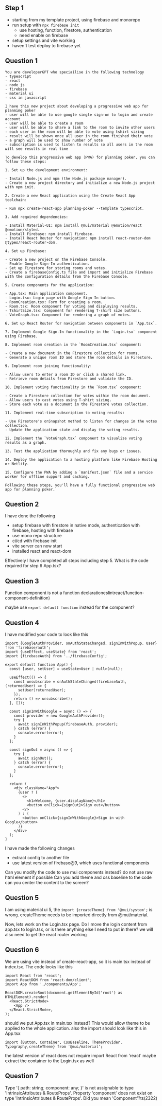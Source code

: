 ## Step 1

- starting from my template project, using firebase and monorepo
- run setup with `npx firebase init`
  - use hosting, function, firestore, authentication
  - need enable on firebase
- setup settings and vite working
- haven't test deploy to firebase yet

## Question 1

```
You are developerGPT who speciailise in the following technology
- typescript
- react
- node js
- firebase
- material ui
- css in javascript

I have this new project about developing a progressive web app for planning poker
- user will be able to use google single sign-on to login and create account
- user will be able to create a room
- user will be able to share a link to the room to invite other users
- each user in the room will be able to vote using tshirt sizing
- result will be shown once all user in the room finished their vote
- a graph will be used to show number of vote
- subscription is used to listen to results so all users in the room will see results in real time
```

```
To develop this progressive web app (PWA) for planning poker, you can follow these steps:

1. Set up the development environment:

- Install Node.js and npm (the Node.js package manager).
- Create a new project directory and initialize a new Node.js project with npm init.

2. Create a new React application using the Create React App toolchain:

- Run npx create-react-app planning-poker --template typescript.

3. Add required dependencies:

- Install Material-UI: npm install @mui/material @emotion/react @emotion/styled.
- Install Firebase: npm install firebase.
- Install React Router for navigation: npm install react-router-dom @types/react-router-dom.

4. Set up Firebase:

- Create a new project on the Firebase Console.
- Enable Google Sign-In authentication.
- Set up Firestore for storing rooms and votes.
- Create a firebaseConfig.ts file and import and initialize Firebase with the configuration details from the Firebase Console.

5. Create components for the application:

- App.tsx: Main application component.
- Login.tsx: Login page with Google Sign-In button.
- RoomCreation.tsx: Form for creating a room.
- Room.tsx: Room component for voting and displaying results.
- TshirtSize.tsx: Component for rendering T-shirt size buttons.
- VoteGraph.tsx: Component for rendering a graph of votes.

6. Set up React Router for navigation between components in `App.tsx`.

7. Implement Google Sign-In functionality in the `Login.tsx` component using Firebase.

8. Implement room creation in the `RoomCreation.tsx` component:

- Create a new document in the Firestore collection for rooms.
- Generate a unique room ID and store the room details in Firestore.

9. Implement room joining functionality:

- Allow users to enter a room ID or click a shared link.
- Retrieve room details from Firestore and validate the ID.

10. Implement voting functionality in the `Room.tsx` component:

- Create a Firestore collection for votes within the room document.
- Allow users to cast votes using T-shirt sizing.
- Store each vote as a document in the Firestore votes collection.

11. Implement real-time subscription to voting results:

- Use Firestore's onSnapshot method to listen for changes in the votes collection.
- Update the application state and display the voting results.

12. Implement the `VoteGraph.tsx` component to visualize voting results as a graph.

13. Test the application thoroughly and fix any bugs or issues.

14. Deploy the application to a hosting platform like Firebase Hosting or Netlify.

15. Configure the PWA by adding a `manifest.json` file and a service worker for offline support and caching.

Following these steps, you'll have a fully functional progressive web app for planning poker.
```

## Question 2

I have done the following

- setup firebase with firestore in native mode, authentication with firebase, hosting with firebase
- use mono repo structure
- ci/cd with firebase init
- vite server can now start
- installed react and react-dom

Effectively I have completed all steps including step 5. What is the code required for step 6 App.tsx?

## Question 3

Function component is not a function declarationeslintreact/function-component-definition)

maybe use `export default function` instead for the component?

## Question 4

I have modified your code to look like this
```
import {GoogleAuthProvider, onAuthStateChanged, signInWithPopup, User} from 'firebase/auth';
import {useEffect, useState} from 'react';
import {firebaseAuth} from '../firebaseConfig';

export default function App() {
  const [user, setUser] = useState<User | null>(null);

  useEffect(() => {
    const unsubscribe = onAuthStateChanged(firebaseAuth, (returnedUser) => {
      setUser(returnedUser);
    });
    return () => unsubscribe();
  }, []);

  const signInWithGoogle = async () => {
    const provider = new GoogleAuthProvider();
    try {
      await signInWithPopup(firebaseAuth, provider);
    } catch (error) {
      console.error(error);
    }
  };

  const signOut = async () => {
    try {
      await signOut();
    } catch (error) {
      console.error(error);
    }
  };

  return (
    <div className="App">
      {user ? (
        <>
          <h1>Welcome, {user.displayName}</h1>
          <button onClick={signOut}>Sign out</button>
        </>
      ) : (
        <button onClick={signInWithGoogle}>Sign in with Google</button>
      )}
    </div>
  );
}

```
I have made the following changes
- extract config to another file
- use latest version of firebase@9, which uses functional components

Can you modify the code to use mui components instead? do not use raw html element if possible
Can you add theme and css baseline to the code
can you center the content to the screen?

## Question 5

I am using material ui 5, the `import {createTheme} from '@mui/system';` is wrong. createTheme needs to be imported directly from @mui/material.

Now, lets work on the Login.tsx page. Do I move the login content from app.tsx to login.tsx, or is there anything else I need to put in there? we will also need to get the react router working

## Question 6

We are using vite instead of create-react-app, so it is main.tsx instead of index.tsx. The code looks like this
```
import React from 'react';
import ReactDOM from 'react-dom/client';
import App from './components/App';

ReactDOM.createRoot(document.getElementById('root') as HTMLElement).render(
  <React.StrictMode>
    <App />
  </React.StrictMode>,
);
```
should we put App.tsx in main.tsx instead? This would allow theme to be applied to the whole application.
also the import should look like this in App.tsx
```
import {Button, Container, CssBaseline, ThemeProvider, Typography,createTheme} from '@mui/material';
```

the latest version of react does not require import React from 'react'
maybe extract the container to the Login.tsx as well

## Question 7

Type '{ path: string; component: any; }' is not assignable to type 'IntrinsicAttributes & RouteProps'.
  Property 'component' does not exist on type 'IntrinsicAttributes & RouteProps'. Did you mean 'Component'?ts(2322)
  